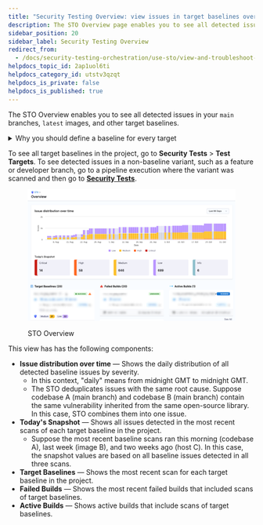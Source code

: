 ```yaml
---
title: "Security Testing Overview: view issues in target baselines over time"
description: The STO Overview page enables you to see all detected issues in your target baselines.
sidebar_position: 20
sidebar_label: Security Testing Overview
redirect_from: 
  - /docs/security-testing-orchestration/use-sto/view-and-troubleshoot-vulnerabilities/sto-overview
helpdocs_topic_id: 2ap1uol6ti
helpdocs_category_id: utstv3qzqt
helpdocs_is_private: false
helpdocs_is_published: true
---
```


The STO Overview enables you to see all detected issues in your `main` branches, `latest` images, and other target baselines.

<details>
<summary>Why you should define a baseline for every target</summary>


import StoWhyDefineBaselines from '/docs/security-testing-orchestration/get-started/shared/_why-define-baselines.md';


<StoWhyDefineBaselines />

</details>

To see all target baselines in the project, go to **Security Tests** > **Test Targets**. To see detected issues in a non-baseline variant, such as a feature or developer branch, go to a pipeline execution where the variant was scanned and then go to [**Security Tests**](/docs/security-testing-orchestration/dashboards/view-scan-results).

<figure>

![](./static/sto-overview-06.png)

<figcaption>STO Overview</figcaption>
</figure>



This view has has the following components:

* **Issue distribution over time** — Shows the daily distribution of all detected baseline issues by severity.
	+ In this context, "daily" means from midnight GMT to midnight GMT.
	+ The STO deduplicates issues with the same root cause. Suppose codebase A (main branch) and codebase B (main branch) contain the same vulnerability inherited from the same open-source library. In this case, STO combines them into one issue.
* **Today's Snapshot** — Shows all issues detected in the most recent scans of each target baseline in the project.
	+ Suppose the most recent baseline scans ran this morning (codebase A), last week (image B), and two weeks ago (host C). In this case, the snapshot values are based on all baseline issues detected in all three scans.
* **Target Baselines** — Shows the most recent scan for each target baseline in the project.
* **Failed Builds** — Shows the most recent failed builds that included scans of target baselines.
* **Active Builds** — Shows active builds that include scans of target baselines.


